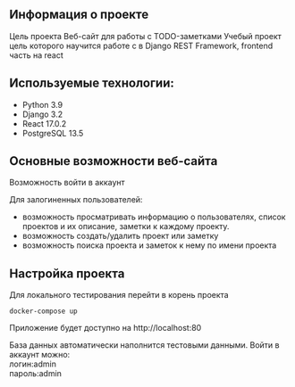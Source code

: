 ## Информация о проекте
Цель проекта
Веб-сайт для работы с TODO-заметками
Учебый проект цель которого научится работе с в Django REST Framework,
frontend часть на react


## Используемые технологии:
* Python 3.9
* Django 3.2
* React 17.0.2
* PostgreSQL 13.5

## Основные возможности веб-сайта
Возможность войти в аккаунт

Для залогиненных пользователей:
* возможность просматривать информацию о пользователях, список проектов и их описание,
заметки к каждому проекту.
* возможность создать/удалить проект или заметку
* возможность поиска проекта и заметок к нему по имени проекта
## Настройка проекта
Для локального тестирования  перейти в корень проекта

```
docker-compose up
```
Приложение будет доступно на http://localhost:80

База данных автоматически наполнится тестовыми данными. Войти в аккаунт можно:  
логин:admin  
пароль:admin
